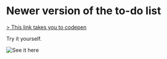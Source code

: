# Newer version of the to-do list

[> This link takes you to codepen](https://codepen.io/russianBelgian/pen/qBEvQxY)

Try it yourself.

![See it here](https://i.imgur.com/q9JHs2e.png)
